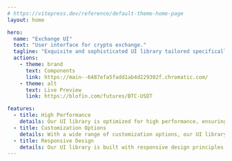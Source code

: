 ```yaml
---
# https://vitepress.dev/reference/default-theme-home-page
layout: home

hero:
  name: "Exchange UI"
  text: "User interface for crypto exchange."
  tagline: "Exquisite and sophisticated UI library tailored specifically for discerning crypto exchanges."
  actions:
    - theme: brand
      text: Components
      link: https://main--6487efa5fadd1ab4d229302f.chromatic.com/
    - theme: alt
      text: Live Preview
      link: https://blofin.com/futures/BTC-USDT

features:
  - title: High Performance
    details: Our UI library is optimized for high performance, ensuring smooth and seamless user experience even during peak trading hours.
  - title: Customization Options
    details: With a wide range of customization options, our UI library allows exchange developers to create unique and branded trading platforms that align with their business identity.
  - title: Responsive Design
    details: Our UI library is built with responsive design principles, ensuring that the trading platform adapts seamlessly to different screen sizes and devices, providing a consistent user experience across platforms.
---
```

